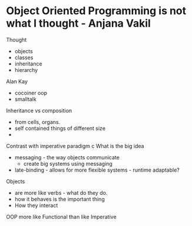 
# Object Oriented Programming is not what I thought - Anjana Vakil

Thought
- objects
- classes
- inheritance
- hierarchy

Alan Kay
- cocoiner oop
- smalltalk

Inheritance vs composition
- from cells, organs.
- self contained things of different size
-

Contrast with imperative paradigm
c
What is the big idea
- messaging - the way objects communicate
  - create big systems using messaging
- late-binding - allows for more flexible systems - runtime adaptable?

Objects
- are more like verbs - what do they do.
- how it behaves is the important thing
- How they interact

OOP more like Functional than like Imperative

